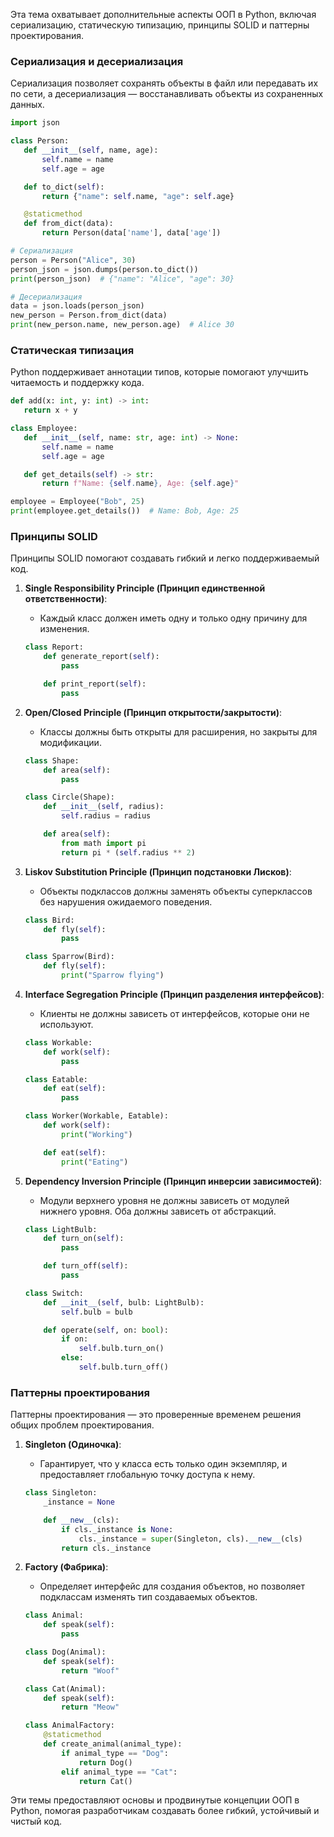 Эта тема охватывает дополнительные аспекты ООП в Python, включая сериализацию, статическую типизацию, принципы SOLID и паттерны проектирования.

### **Сериализация и десериализация**

Сериализация позволяет сохранять объекты в файл или передавать их по сети, а десериализация — восстанавливать объекты из сохраненных данных.

```python
import json

class Person:
   def __init__(self, name, age):
       self.name = name
       self.age = age

   def to_dict(self):
       return {"name": self.name, "age": self.age}

   @staticmethod
   def from_dict(data):
       return Person(data['name'], data['age'])

# Сериализация
person = Person("Alice", 30)
person_json = json.dumps(person.to_dict())
print(person_json)  # {"name": "Alice", "age": 30}

# Десериализация
data = json.loads(person_json)
new_person = Person.from_dict(data)
print(new_person.name, new_person.age)  # Alice 30
```

### **Статическая типизация**

Python поддерживает аннотации типов, которые помогают улучшить читаемость и поддержку кода.

```python
def add(x: int, y: int) -> int:
   return x + y

class Employee:
   def __init__(self, name: str, age: int) -> None:
       self.name = name
       self.age = age

   def get_details(self) -> str:
       return f"Name: {self.name}, Age: {self.age}"

employee = Employee("Bob", 25)
print(employee.get_details())  # Name: Bob, Age: 25
```

### **Принципы SOLID**

Принципы SOLID помогают создавать гибкий и легко поддерживаемый код.

1. **Single Responsibility Principle (Принцип единственной ответственности)**:
    - Каждый класс должен иметь одну и только одну причину для изменения.
    
    ```python
    class Report:
        def generate_report(self):
            pass
    
        def print_report(self):
            pass
    ```
    
2. **Open/Closed Principle (Принцип открытости/закрытости)**:
    - Классы должны быть открыты для расширения, но закрыты для модификации.
    
    ```python
    class Shape:
        def area(self):
            pass
    
    class Circle(Shape):
        def __init__(self, radius):
            self.radius = radius
    
        def area(self):
            from math import pi
            return pi * (self.radius ** 2)
    ```
    
3. **Liskov Substitution Principle (Принцип подстановки Лисков)**:
    - Объекты подклассов должны заменять объекты суперклассов без нарушения ожидаемого поведения.
    
    ```python
    class Bird:
        def fly(self):
            pass
    
    class Sparrow(Bird):
        def fly(self):
            print("Sparrow flying")
    ```
    
4. **Interface Segregation Principle (Принцип разделения интерфейсов)**:
    - Клиенты не должны зависеть от интерфейсов, которые они не используют.
    
    ```python
    class Workable:
        def work(self):
            pass
    
    class Eatable:
        def eat(self):
            pass
    
    class Worker(Workable, Eatable):
        def work(self):
            print("Working")
    
        def eat(self):
            print("Eating")
    ```
    
5. **Dependency Inversion Principle (Принцип инверсии зависимостей)**:
    - Модули верхнего уровня не должны зависеть от модулей нижнего уровня. Оба должны зависеть от абстракций.
    
    ```python
    class LightBulb:
        def turn_on(self):
            pass
    
        def turn_off(self):
            pass
    
    class Switch:
        def __init__(self, bulb: LightBulb):
            self.bulb = bulb
    
        def operate(self, on: bool):
            if on:
                self.bulb.turn_on()
            else:
                self.bulb.turn_off()
    ```
    

### **Паттерны проектирования**

Паттерны проектирования — это проверенные временем решения общих проблем проектирования.

1. **Singleton (Одиночка)**:
    - Гарантирует, что у класса есть только один экземпляр, и предоставляет глобальную точку доступа к нему.
    
    ```python
    class Singleton:
        _instance = None
    
        def __new__(cls):
            if cls._instance is None:
                cls._instance = super(Singleton, cls).__new__(cls)
            return cls._instance
    ```
    
2. **Factory (Фабрика)**:
    - Определяет интерфейс для создания объектов, но позволяет подклассам изменять тип создаваемых объектов.
    
    ```python
    class Animal:
        def speak(self):
            pass
    
    class Dog(Animal):
        def speak(self):
            return "Woof"
    
    class Cat(Animal):
        def speak(self):
            return "Meow"
    
    class AnimalFactory:
        @staticmethod
        def create_animal(animal_type):
            if animal_type == "Dog":
                return Dog()
            elif animal_type == "Cat":
                return Cat()
    ```
    

Эти темы предоставляют основы и продвинутые концепции ООП в Python, помогая разработчикам создавать более гибкий, устойчивый и чистый код.